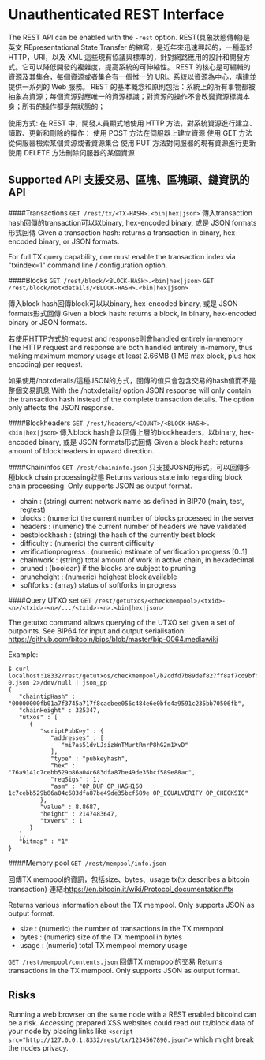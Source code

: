 Unauthenticated REST Interface
==============================

The REST API can be enabled with the `-rest` option.
REST(具象狀態傳輸)是英文 REpresentational State Transfer 的縮寫，是近年來迅速興起的，一種基於 HTTP，URI，以及 XML 這些現有協議與標準的，針對網路應用的設計和開發方式。它可以降低開發的複雜度，提高系統的可伸縮性。 
REST 的核心是可編輯的資源及其集合，每個資源或者集合有一個惟一的 URI。系統以資源為中心，構建並提供一系列的 Web 服務。
REST 的基本概念和原則包括：系統上的所有事物都被抽象為資源；每個資源對應唯一的資源標識；對資源的操作不會改變資源標識本身；所有的操作都是無狀態的；

使用方式:
在 REST 中，開發人員顯式地使用 HTTP 方法，對系統資源進行建立、讀取、更新和刪除的操作： 
使用 POST 方法在伺服器上建立資源 
使用 GET 方法從伺服器檢索某個資源或者資源集合 
使用 PUT 方法對伺服器的現有資源進行更新 
使用 DELETE 方法刪除伺服器的某個資源

Supported API 支援交易、區塊、區塊頭、鏈資訊的API
-------------

####Transactions
`GET /rest/tx/<TX-HASH>.<bin|hex|json>`
傳入transaction hash回傳的transaction可以以binary, hex-encoded binary, 或是 JSON formats形式回傳
Given a transaction hash: returns a transaction in binary, hex-encoded binary, or JSON formats.

For full TX query capability, one must enable the transaction index via "txindex=1" command line / configuration option.

####Blocks
`GET /rest/block/<BLOCK-HASH>.<bin|hex|json>`
`GET /rest/block/notxdetails/<BLOCK-HASH>.<bin|hex|json>`

傳入block hash回傳block可以以binary, hex-encoded binary, 或是 JSON formats形式回傳
Given a block hash: returns a block, in binary, hex-encoded binary or JSON formats.

若使用HTTP方式的request and response則會handled entirely in-memory
The HTTP request and response are both handled entirely in-memory, thus making maximum memory usage at least 2.66MB (1 MB max block, plus hex encoding) per request.

如果使用/notxdetails/這種JSON的方式，回傳的值只會包含交易的hash值而不是整個交易訊息
With the /notxdetails/ option JSON response will only contain the transaction hash instead of the complete transaction details. The option only affects the JSON response.

####Blockheaders
`GET /rest/headers/<COUNT>/<BLOCK-HASH>.<bin|hex|json>`
傳入block hash會以<COUNT>回傳上層的blockheaders，以binary, hex-encoded binary, 或是 JSON formats形式回傳
Given a block hash: returns <COUNT> amount of blockheaders in upward direction.

####Chaininfos
`GET /rest/chaininfo.json`
只支援JOSN的形式，可以回傳多種block chain processing狀態
Returns various state info regarding block chain processing.
Only supports JSON as output format.
* chain : (string) current network name as defined in BIP70 (main, test, regtest)
* blocks : (numeric) the current number of blocks processed in the server
* headers : (numeric) the current number of headers we have validated
* bestblockhash : (string) the hash of the currently best block
* difficulty : (numeric) the current difficulty
* verificationprogress : (numeric) estimate of verification progress [0..1]
* chainwork : (string) total amount of work in active chain, in hexadecimal
* pruned : (boolean) if the blocks are subject to pruning
* pruneheight : (numeric) heighest block available
* softforks : (array) status of softforks in progress

####Query UTXO set
`GET /rest/getutxos/<checkmempool>/<txid>-<n>/<txid>-<n>/.../<txid>-<n>.<bin|hex|json>`

The getutxo command allows querying of the UTXO set given a set of outpoints.
See BIP64 for input and output serialisation:
https://github.com/bitcoin/bips/blob/master/bip-0064.mediawiki

Example:
```
$ curl localhost:18332/rest/getutxos/checkmempool/b2cdfd7b89def827ff8af7cd9bff7627ff72e5e8b0f71210f92ea7a4000c5d75-0.json 2>/dev/null | json_pp
{
   "chaintipHash" : "00000000fb01a7f3745a717f8caebee056c484e6e0bfe4a9591c235bb70506fb",
   "chainHeight" : 325347,
   "utxos" : [
      {
         "scriptPubKey" : {
            "addresses" : [
               "mi7as51dvLJsizWnTMurtRmrP8hG2m1XvD"
            ],
            "type" : "pubkeyhash",
            "hex" : "76a9141c7cebb529b86a04c683dfa87be49de35bcf589e88ac",
            "reqSigs" : 1,
            "asm" : "OP_DUP OP_HASH160 1c7cebb529b86a04c683dfa87be49de35bcf589e OP_EQUALVERIFY OP_CHECKSIG"
         },
         "value" : 8.8687,
         "height" : 2147483647,
         "txvers" : 1
      }
   ],
   "bitmap" : "1"
}
```

####Memory pool
`GET /rest/mempool/info.json`

回傳TX mempool的資訊，包括size、bytes、usage
tx(tx describes a bitcoin transaction)
連結:https://en.bitcoin.it/wiki/Protocol_documentation#tx

Returns various information about the TX mempool.
Only supports JSON as output format.
* size : (numeric) the number of transactions in the TX mempool
* bytes : (numeric) size of the TX mempool in bytes
* usage : (numeric) total TX mempool memory usage

`GET /rest/mempool/contents.json`
回傳TX mempool的交易
Returns transactions in the TX mempool.
Only supports JSON as output format.

Risks
-------------
Running a web browser on the same node with a REST enabled bitcoind can be a risk. Accessing prepared XSS websites could read out tx/block data of your node by placing links like `<script src="http://127.0.0.1:8332/rest/tx/1234567890.json">` which might break the nodes privacy.
